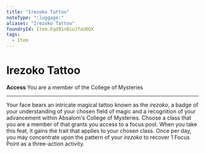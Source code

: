 ```yaml
---
title: "Irezoko Tattoo"
noteType: ":luggage:"
aliases: "Irezoko Tattoo"
foundryId: Item.Eqd91nBioJfaUOQX
tags:
  - Item
---
```


# Irezoko Tattoo

**Access** You are a member of the College of Mysteries

* * *

Your face bears an intricate magical tattoo known as the _irezoko_, a badge of your understanding of your chosen field of magic and a recognition of your advancement within Absalom's College of Mysteries. Choose a class that you are a member of that grants you access to a focus pool. When you take this feat, it gains the trait that applies to your chosen class. Once per day, you may concentrate upon the pattern of your _irezoko_ to recover 1 Focus Point as a three-action activity.
